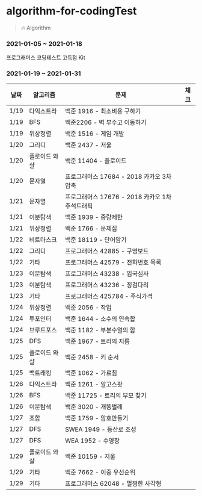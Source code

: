 # algorithm-for-codingTest
> 🔥 Algorithm

### 2021-01-05 ~ 2021-01-18
프로그래머스 코딩테스트 고득점 Kit

### 2021-01-19 ~ 2021-01-31
|날짜|알고리즘|문제|체크|
|------|------|---|---|
|1/19|다익스트라|백준 1916 - 최소비용 구하기|
|1/19|BFS|백준2206 - 벽 부수고 이동하기|
|1/19|위상정렬|백준 1516 - 게임 개발|
|1/20|그리디|백준 2437 - 저울|
|1/20|	플로이드 와샬|백준 11404 - 플로이드|
|1/20|	문자열|프로그래머스 17684 - 2018 카카오 3차 압축|
|1/21|	문자열|프로그래머스 17676 - 2018 카카오 1차 추석트래픽|
|1/21|	이분탐색|백준 1939 - 중량제한|
|1/21|	위상정렬|백준 1766 - 문제집|
|1/22|	비트마스크|백준 18119 - 단어암기|
|1/22|	그리디|프로그래머스 42885 - 구명보트|
|1/22|	기타|프로그래머스 42579 - 전화번호 목록|
|1/23|	이분탐색|프로그래머스 43238 - 입국심사|
|1/23|	이분탐색|프로그래머스 43236 - 징검다리|
|1/23|	기타|프로그래머스 425784 - 주식가격|
|1/24| 위상정렬|백준 2056 - 작업|
|1/24|	투포인터|백준 1644 - 소수의 연속합|
|1/24| 브루트포스|백준 1182 - 부분수열의 합|
|1/25|	DFS|백준 1967 - 트리의 지름|
|1/25|	플로이드 와샬|백준 2458 - 키 순서|
|1/25|	백트래킹|백준 1062 - 가르침|
|1/26|	다익스트라|백준 1261 - 알고스팟|
|1/26|	BFS|백준 11725 - 트리의 부모 찾기|
|1/26|	이분탐색|백준 3020 - 개똥벌레|
|1/27|	조합|백준 1759 - 암호만들기|
|1/27|	DFS|SWEA 1949 - 등산로 조성|
|1/27|	DFS|WEA 1952 - 수영장|
|1/29|	플로이드 와샬|백준 10159 - 저울|
|1/29|	기타|백준 7662 - 이중 우선순위|
|1/29|	기타|프로그래머스 62048 - 멀쩡한 사각형|



